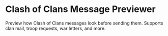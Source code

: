 # Clash of Clans Message Previewer
Preview how Clash of Clans messages look before sending them. Supports clan mail, troop requests, war letters, and more.
